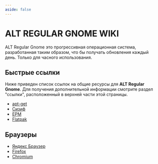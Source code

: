 ```yaml
---
aside: false
---
```


# ALT REGULAR GNOME WIKI

ALT Regular Gnome это прогрессивная операционная система, разработанная таким образом, что бы получать обновления каждый день. Только для часного использования.

## Быстрые ссылки

Ниже приведен список ссылок на общие ресурсы для **ALT Regular Gnome**. Для получения дополнительной информации смотрите раздел "ссылки", расположенный в верхней части этой страницы.

* [apt-get](/)
* [Сизиф](/)
* [EPM](/epm)
* [Flatpak](/flatpak)

## Браузеры

* [Яндекс Браузер](/yandex-browser)
* [Firefox](/firefox)
* [Chromium](/chromium)